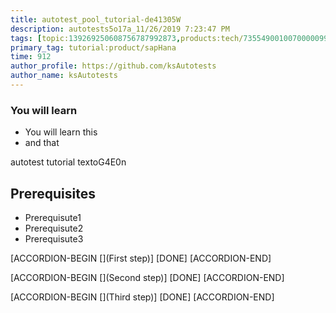 ```yaml
---
title: autotest_pool_tutorial-de41305W
description: autotests5o17a_11/26/2019 7:23:47 PM
tags: [topic:139269250608756787992873,products:tech/73554900100700000996,tutorial:experience/advanced]
primary_tag: tutorial:product/sapHana
time: 912
author_profile: https://github.com/ksAutotests
author_name: ksAutotests
---
```

### You will learn
- You will learn this
- and that

autotest tutorial textoG4E0n

## Prerequisites
- Prerequisute1
- Prerequisute2
- Prerequisute3

[ACCORDION-BEGIN [](First step)]
[DONE]
[ACCORDION-END]

[ACCORDION-BEGIN [](Second step)]
[DONE]
[ACCORDION-END]

[ACCORDION-BEGIN [](Third step)]
[DONE]
[ACCORDION-END]

